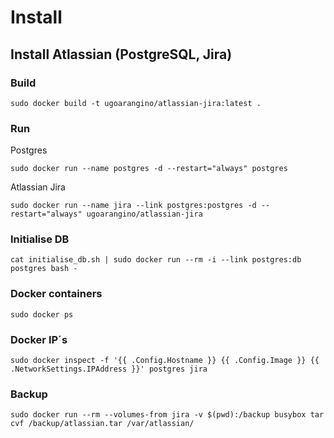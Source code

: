 # Install
## Install Atlassian (PostgreSQL, Jira)

### Build
	sudo docker build -t ugoarangino/atlassian-jira:latest .

### Run
Postgres

	sudo docker run --name postgres -d --restart="always" postgres

Atlassian Jira

	sudo docker run --name jira --link postgres:postgres -d --restart="always" ugoarangino/atlassian-jira

### Initialise DB
	cat initialise_db.sh | sudo docker run --rm -i --link postgres:db postgres bash -

### Docker containers
	sudo docker ps

### Docker IP´s
	sudo docker inspect -f '{{ .Config.Hostname }} {{ .Config.Image }} {{ .NetworkSettings.IPAddress }}' postgres jira

### Backup
	sudo docker run --rm --volumes-from jira -v $(pwd):/backup busybox tar cvf /backup/atlassian.tar /var/atlassian/
